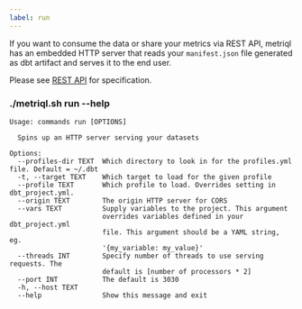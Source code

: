 ```yaml
---
label: run
---
```


If you want to consume the data or share your metrics via REST API, metriql has an embedded HTTP server that reads your `manifest.json` file generated as dbt artifact and serves it to the end user.

Please see [REST API](/rest-api) for specification.

### ./metriql.sh run --help
```shell
Usage: commands run [OPTIONS]

  Spins up an HTTP server serving your datasets

Options:
  --profiles-dir TEXT  Which directory to look in for the profiles.yml file. Default = ~/.dbt
  -t, --target TEXT    Which target to load for the given profile
  --profile TEXT       Which profile to load. Overrides setting in dbt_project.yml.
  --origin TEXT        The origin HTTP server for CORS
  --vars TEXT          Supply variables to the project. This argument
                       overrides variables defined in your dbt_project.yml
                       file. This argument should be a YAML string, eg.
                       '{my_variable: my_value}'
  --threads INT        Specify number of threads to use serving requests. The
                       default is [number of processors * 2]
  --port INT           The default is 3030
  -h, --host TEXT
  --help               Show this message and exit
```